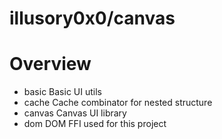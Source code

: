 # illusory0x0/canvas

# Overview

* basic  Basic UI utils
* cache  Cache combinator for nested structure
* canvas Canvas UI library
* dom    DOM FFI used for this project